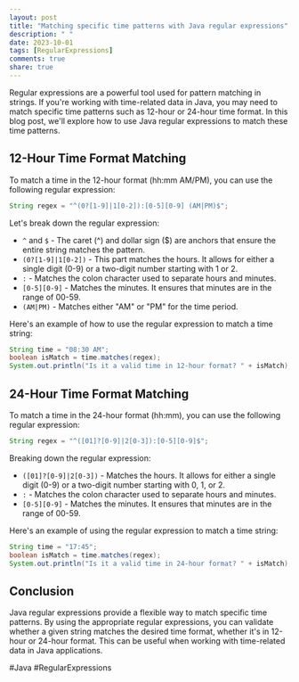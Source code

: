 ```yaml
---
layout: post
title: "Matching specific time patterns with Java regular expressions"
description: " "
date: 2023-10-01
tags: [RegularExpressions]
comments: true
share: true
---
```


Regular expressions are a powerful tool used for pattern matching in strings. If you're working with time-related data in Java, you may need to match specific time patterns such as 12-hour or 24-hour time format. In this blog post, we'll explore how to use Java regular expressions to match these time patterns.

## 12-Hour Time Format Matching
To match a time in the 12-hour format (hh:mm AM/PM), you can use the following regular expression:

```java
String regex = "^(0?[1-9]|1[0-2]):[0-5][0-9] (AM|PM)$";
```

Let's break down the regular expression:
- `^` and `$` - The caret (^) and dollar sign ($) are anchors that ensure the entire string matches the pattern.
- `(0?[1-9]|1[0-2])` - This part matches the hours. It allows for either a single digit (0-9) or a two-digit number starting with 1 or 2.
- `:` - Matches the colon character used to separate hours and minutes.
- `[0-5][0-9]` - Matches the minutes. It ensures that minutes are in the range of 00-59.
- `(AM|PM)` - Matches either "AM" or "PM" for the time period.

Here's an example of how to use the regular expression to match a time string:

```java
String time = "08:30 AM";
boolean isMatch = time.matches(regex);
System.out.println("Is it a valid time in 12-hour format? " + isMatch);
```

## 24-Hour Time Format Matching
To match a time in the 24-hour format (hh:mm), you can use the following regular expression:

```java
String regex = "^([01]?[0-9]|2[0-3]):[0-5][0-9]$";
```

Breaking down the regular expression:
- `([01]?[0-9]|2[0-3])` - Matches the hours. It allows for either a single digit (0-9) or a two-digit number starting with 0, 1, or 2.
- `:` - Matches the colon character used to separate hours and minutes.
- `[0-5][0-9]` - Matches the minutes. It ensures that minutes are in the range of 00-59.

Here's an example of using the regular expression to match a time string:

```java
String time = "17:45";
boolean isMatch = time.matches(regex);
System.out.println("Is it a valid time in 24-hour format? " + isMatch);
```

## Conclusion
Java regular expressions provide a flexible way to match specific time patterns. By using the appropriate regular expressions, you can validate whether a given string matches the desired time format, whether it's in 12-hour or 24-hour format. This can be useful when working with time-related data in Java applications.

#Java #RegularExpressions